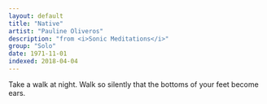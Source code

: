 ```yaml
---
layout: default
title: "Native"
artist: "Pauline Oliveros"
description: "from <i>Sonic Meditations</i>"
group: "Solo"
date: 1971-11-01
indexed: 2018-04-04
---
```

Take a walk at night. Walk so silently that the bottoms of your feet become ears.
